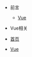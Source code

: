 - 前言
  - [Vue](nav.md)
  
  <!-- - [首页](README.md)
  - [Vue](nav.md) -->
-  Vue相关
  - [首页](README.md)
  - [Vue](nav.md)
  